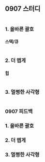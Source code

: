 ## 0907 스터디
#
### 1. 올바른 괄호
#### 스택/큐

#
### 2. 더 맵게
#### 힙

#
### 3. 멀쩡한 사각형
#### 

#


### 0907 피드백
### 1. 올바른 괄호
#### 

###

### 2. 더 맵게
####

###

### 3. 멀쩡한 사각형
#### 
